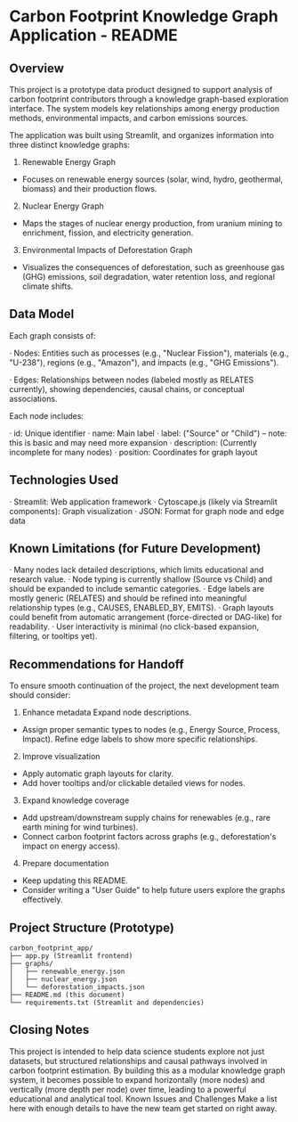 # Carbon Footprint Knowledge Graph Application - README
## Overview
This project is a prototype data product designed to support analysis of carbon footprint contributors through a knowledge graph-based exploration interface. The system models key relationships among energy production methods, environmental impacts, and carbon emissions sources.

The application was built using Streamlit, and organizes information into three distinct knowledge graphs:

1. Renewable Energy Graph
- Focuses on renewable energy sources (solar, wind, hydro, geothermal, biomass) and their production flows.

2. Nuclear Energy Graph
- Maps the stages of nuclear energy production, from uranium mining to enrichment, fission, and electricity generation.

3. Environmental Impacts of Deforestation Graph
- Visualizes the consequences of deforestation, such as greenhouse gas (GHG) emissions, soil degradation, water retention loss, and regional climate shifts.

## Data Model
Each graph consists of:

· Nodes: Entities such as processes (e.g., "Nuclear Fission"), materials (e.g., "U-238"), regions (e.g., "Amazon"), and impacts (e.g., "GHG Emissions").

· Edges: Relationships between nodes (labeled mostly as RELATES currently), showing dependencies, causal chains, or conceptual associations.

Each node includes:

· id: Unique identifier
· name: Main label
· label: ("Source" or "Child") – note: this is basic and may need more expansion
· description: (Currently incomplete for many nodes)
· position: Coordinates for graph layout

## Technologies Used
· Streamlit: Web application framework
· Cytoscape.js (likely via Streamlit components): Graph visualization
· JSON: Format for graph node and edge data

## Known Limitations (for Future Development)
· Many nodes lack detailed descriptions, which limits educational and research value.
· Node typing is currently shallow (Source vs Child) and should be expanded to include semantic categories.
· Edge labels are mostly generic (RELATES) and should be refined into meaningful relationship types (e.g., CAUSES, ENABLED_BY, EMITS).
· Graph layouts could benefit from automatic arrangement (force-directed or DAG-like) for readability.
· User interactivity is minimal (no click-based expansion, filtering, or tooltips yet).

## Recommendations for Handoff
To ensure smooth continuation of the project, the next development team should consider:

1. Enhance metadata
Expand node descriptions.
- Assign proper semantic types to nodes (e.g., Energy Source, Process, Impact).
Refine edge labels to show more specific relationships.
2. Improve visualization
- Apply automatic graph layouts for clarity.
- Add hover tooltips and/or clickable detailed views for nodes.
3. Expand knowledge coverage
- Add upstream/downstream supply chains for renewables (e.g., rare earth mining for wind turbines).
- Connect carbon footprint factors across graphs (e.g., deforestation's impact on energy access).
4. Prepare documentation
- Keep updating this README.
- Consider writing a "User Guide" to help future users explore the graphs effectively.

## Project Structure (Prototype)
```
carbon_footprint_app/
├── app.py (Streamlit frontend)
├── graphs/
│   ├── renewable_energy.json
│   ├── nuclear_energy.json
│   └── deforestation_impacts.json
├── README.md (this document)
└── requirements.txt (Streamlit and dependencies)
```

## Closing Notes
This project is intended to help data science students explore not just datasets, but structured relationships and causal pathways involved in carbon footprint estimation.
By building this as a modular knowledge graph system, it becomes possible to expand horizontally (more nodes) and vertically (more depth per node) over time, leading to a powerful educational and analytical tool.
Known Issues and Challenges
Make a list here with enough details to have the new team get started on right away.


